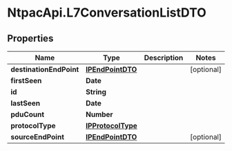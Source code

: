 # NtpacApi.L7ConversationListDTO

## Properties
Name | Type | Description | Notes
------------ | ------------- | ------------- | -------------
**destinationEndPoint** | [**IPEndPointDTO**](IPEndPointDTO.md) |  | [optional] 
**firstSeen** | **Date** |  | 
**id** | **String** |  | 
**lastSeen** | **Date** |  | 
**pduCount** | **Number** |  | 
**protocolType** | [**IPProtocolType**](IPProtocolType.md) |  | 
**sourceEndPoint** | [**IPEndPointDTO**](IPEndPointDTO.md) |  | [optional] 


